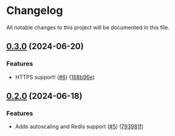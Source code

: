 # Changelog

All notable changes to this project will be documented in this file.

## [0.3.0](https://github.com/GiamPy5/terraform-aws-directus/compare/v0.2.0...v0.3.0) (2024-06-20)


### Features

* HTTPS support! ([#6](https://github.com/GiamPy5/terraform-aws-directus/issues/6)) ([168b96e](https://github.com/GiamPy5/terraform-aws-directus/commit/168b96e3e49393d187476a3aee8ade4eb1a0ad17))

## [0.2.0](https://github.com/GiamPy5/terraform-aws-directus/compare/v0.1.2...v0.2.0) (2024-06-18)


### Features

* Adds autoscaling and Redis support ([#5](https://github.com/GiamPy5/terraform-aws-directus/issues/5)) ([793981f](https://github.com/GiamPy5/terraform-aws-directus/commit/793981f3c9500e7a4f34e706d1e0ae5f9425d1c2))

